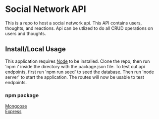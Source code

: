 # Social Network API
This is a repo to host a social network api.
This API contains users, thoughts, and reactions.
Api can be utlized to do all CRUD operations on users and thoughts.

## Install/Local Usage
This application requires [Node](https://nodejs.org) to be installed.
Clone the repo, then run 'npm i' inside the directory with the package.json file.
To test out api endpoints, first run 'npm run seed' to seed the database.
Then run 'node server' to start the application.
The routes will now be usable to test endpoints.

### npm package
[Mongoose](https://www.npmjs.com/package/mongoose)  
[Express](https://www.npmjs.com/package/express)  
